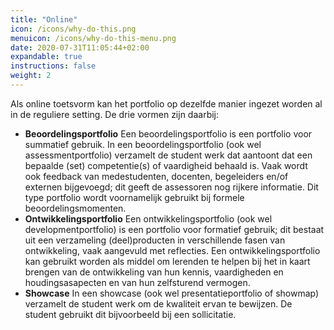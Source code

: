 ```yaml
---
title: "Online"
icon: /icons/why-do-this.png
menuicon: /icons/why-do-this-menu.png
date: 2020-07-31T11:05:44+02:00
expandable: true
instructions: false
weight: 2
---
```


Als online toetsvorm kan het portfolio op dezelfde manier ingezet worden al in de reguliere setting. De drie vormen zijn daarbij:

* **Beoordelingsportfolio** Een beoordelingsportfolio is een portfolio voor summatief gebruik. In een beoordelingsportfolio (ook wel assessmentportfolio) verzamelt de student werk dat aantoont dat een bepaalde (set) competentie(s) of vaardigheid behaald is. Vaak wordt ook feedback van medestudenten, docenten, begeleiders en/of externen bijgevoegd; dit geeft de assessoren nog rijkere informatie. Dit type portfolio wordt voornamelijk gebruikt bij formele beoordelingsmomenten.
* **Ontwikkelingsportfolio** Een ontwikkelingsportfolio (ook wel developmentportfolio) is een portfolio voor formatief gebruik; dit bestaat uit een verzameling (deel)producten in verschillende fasen van ontwikkeling, vaak aangevuld met reflecties. Een ontwikkelingsportfolio kan gebruikt worden als middel om lerenden te helpen bij het in kaart brengen van de ontwikkeling van hun kennis, vaardigheden en houdingsasapecten en van hun zelfsturend vermogen. 
* **Showcase** In een showcase (ook wel presentatieportfolio of showmap) verzamelt de student werk om de kwaliteit ervan te bewijzen. De student gebruikt dit bijvoorbeeld bij een sollicitatie. 

